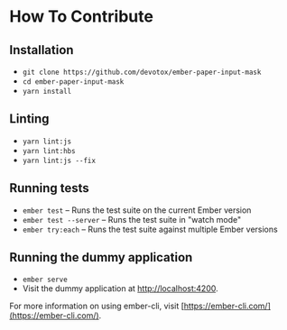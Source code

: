 # How To Contribute

## Installation

* `git clone https://github.com/devotox/ember-paper-input-mask`
* `cd ember-paper-input-mask`
* `yarn install`

## Linting

* `yarn lint:js`
* `yarn lint:hbs`
* `yarn lint:js --fix`

## Running tests

* `ember test` – Runs the test suite on the current Ember version
* `ember test --server` – Runs the test suite in "watch mode"
* `ember try:each` – Runs the test suite against multiple Ember versions

## Running the dummy application

* `ember serve`
* Visit the dummy application at [http://localhost:4200](http://localhost:4200).

For more information on using ember-cli, visit [https://ember-cli.com/](https://ember-cli.com/).